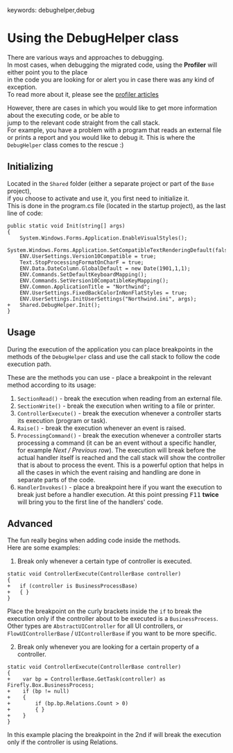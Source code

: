 ﻿keywords: debughelper,debug

# Using the DebugHelper class

There are various ways and approaches to debugging.  
In most cases, when debugging the migrated code, using the **Profiler** will either point you to the place   
in the code you are looking for or alert you in case there was any kind of exception.  
To read more about it, please see the [profiler articles](http://doc.fireflymigration.com/fireflyprofiler.html)

However, there are cases in which you would like to get more information about the executing code, or be able to  
jump to the relevant code straight from the call stack.  
For example, you have a problem with a program that reads an external file or prints a report and you would like to debug it.
This is where the ```DebugHelper``` class comes to the rescue :)  

## Initializing 

Located in the ```Shared``` folder (either a separate project or part of the ```Base``` project),  
if you choose to activate and use it, you first need to initialize it.  
This is done in the program.cs file (located in the startup project), as the last line of code:

```csdiff
public static void Init(string[] args)
{
    System.Windows.Forms.Application.EnableVisualStyles();
    System.Windows.Forms.Application.SetCompatibleTextRenderingDefault(false);
    ENV.UserSettings.Version10Compatible = true;
    Text.StopProcessingFormatOnCharF = true;
    ENV.Data.DateColumn.GlobalDefault = new Date(1901,1,1);
    ENV.Commands.SetDefaultKeyboardMapping();
    ENV.Commands.SetVersion10CompatibleKeyMapping();
    ENV.Common.ApplicationTitle = "Northwind";
    ENV.UserSettings.FixedBackColorInNonFlatStyles = true;
    ENV.UserSettings.InitUserSettings("Northwind.ini", args);
+   Shared.DebugHelper.Init();
}

```

## Usage

During the execution of the application you can place breakpoints in the methods of the ```DebugHelper``` class and use the call stack to follow the code execution path.

These are the methods you can use - place a breakpoint in the relevant method according to its usage:
1. ```SectionRead()``` - break the execution when reading from an external file.  
2. ```SectionWrite()``` - break the execution when writing to a file or printer. 
3. ```ControllerExecute()``` - break the execution whenever a controller starts its execution (program or task).
4. ```Raise()``` - break the execution whenever an event is raised.
5. ```ProcessingCommand()``` - break the execution whenever a controller starts processing a command (it can be an event without a specific handler, for example *Next / Previous row*). The execution will break before the actual handler itself is reached and the call stack will show the controller that is about to process the event. This is a powerful option that helps in all the cases in which the event raising and handling are done in separate parts of the code.
6. ```HandlerInvokes()``` - place a breakpoint here if you want the execution to break just before a handler execution. At this point pressing <kbd>F11</kbd> **twice** will bring you to the first line of the handlers' code.

## Advanced

The fun really begins when adding code inside the methods.  
Here are some examples:
1. Break only whenever a certain type of controller is executed.
```csdiff
static void ControllerExecute(ControllerBase controller)
{
+   if (controller is BusinessProcessBase)
+   { }
}
```
Place the breakpoint on the curly brackets inside the ```if``` to break the execution only if the controller about to be executed is a ```BusinessProcess```.
Other types are ```AbstractUIController``` for all UI controllers, or ```FlowUIControllerBase``` / ```UIControllerBase``` if you want to be more specific.  

2. Break only whenever you are looking for a certain property of a controller.
```csdiff
static void ControllerExecute(ControllerBase controller)
{
+    var bp = ControllerBase.GetTask(controller) as Firefly.Box.BusinessProcess;
+    if (bp != null)
+    {
+        if (bp.bp.Relations.Count > 0)
+        { }
+    }
}
```
In this example placing the breakpoint in the 2nd if will break the execution only if the controller is using Relations.